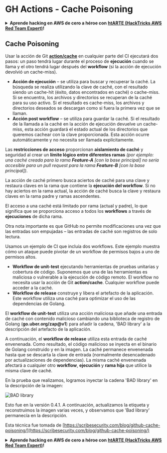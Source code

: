 # GH Actions - Cache Poisoning

<details>

<summary><strong>Aprende hacking en AWS de cero a héroe con</strong> <a href="https://training.hacktricks.xyz/courses/arte"><strong>htARTE (HackTricks AWS Red Team Expert)</strong></a><strong>!</strong></summary>

Otras formas de apoyar a HackTricks:

* Si quieres ver a tu **empresa anunciada en HackTricks** o **descargar HackTricks en PDF** revisa los [**PLANES DE SUSCRIPCIÓN**](https://github.com/sponsors/carlospolop)!
* Consigue el [**merchandising oficial de PEASS & HackTricks**](https://peass.creator-spring.com)
* Descubre [**La Familia PEASS**](https://opensea.io/collection/the-peass-family), nuestra colección de [**NFTs**](https://opensea.io/collection/the-peass-family) exclusivos
* **Únete al** 💬 [**grupo de Discord**](https://discord.gg/hRep4RUj7f) o al [**grupo de telegram**](https://t.me/peass) o **sígueme** en **Twitter** 🐦 [**@carlospolopm**](https://twitter.com/carlospolopm)**.**
* **Comparte tus trucos de hacking enviando PRs a los repositorios de GitHub** [**HackTricks**](https://github.com/carlospolop/hacktricks) y [**HackTricks Cloud**](https://github.com/carlospolop/hacktricks-cloud).

</details>

## Cache Poisoning

Usar la acción de Git [**action/cache**](https://github.com/actions/cache) en cualquier parte del CI ejecutará dos pasos: un paso tendrá lugar durante el proceso de **ejecución** cuando se llama y el otro tendrá lugar después del **workflow** (si la acción de ejecución devolvió un cache-miss).

* **Acción de ejecución** – se utiliza para buscar y recuperar la caché. La búsqueda se realiza utilizando la clave de caché, con el resultado siendo un cache-hit (éxito, datos encontrados en caché) o cache-miss. Si se encuentra, los archivos y directorios se recuperan de la caché para su uso activo. Si el resultado es cache-miss, los archivos y directorios deseados se descargan como si fuera la primera vez que se llaman.
* **Acción post workflow** – se utiliza para guardar la caché. Si el resultado de la llamada a la caché en la acción de ejecución devuelve un cache-miss, esta acción guardará el estado actual de los directorios que queremos cachear con la clave proporcionada. Esta acción ocurre automáticamente y no necesita ser llamada explícitamente.

Las **restricciones de acceso** proporcionan **aislamiento de caché** y seguridad al crear un **límite lógico entre diferentes ramas** _(por ejemplo: una caché creada para la rama **Feature-A** \[con la base principal] no sería accesible para un pull request para la rama **Feature-B** \[con la base principal])_.

La acción de caché primero busca aciertos de caché para una clave y restaura claves en la rama que contiene la **ejecución del workflow**. Si no hay aciertos en la rama actual, la acción de caché busca la clave y restaura claves en la rama padre y ramas ascendentes.

El acceso a una caché está limitado por rama (actual y padre), lo que significa que se proporciona acceso a todos los **workflows** a través de **ejecuciones** de dicha rama.

Otra nota importante es que GitHub no permite modificaciones una vez que las entradas son empujadas – las entradas de caché son registros de solo lectura.

Usamos un ejemplo de CI que incluía dos workflows. Este ejemplo muestra cómo un ataque puede pivotar de un workflow de permisos bajos a uno de permisos altos.

* **Workflow de unit-test** ejecutando herramientas de pruebas unitarias y cobertura de código. Suponemos que una de las herramientas es maliciosa o vulnerable a la ejecución de código remoto. El workflow no necesita usar la acción de Git **action/cache**. Cualquier workflow puede acceder a la caché.
* **Workflow de release** construye y libera el artefacto de la aplicación. Este workflow utiliza una caché para optimizar el uso de las dependencias de Golang.

El **workflow de unit-test** utiliza una acción maliciosa que añade una entrada de caché con contenido malicioso cambiando una biblioteca de registro de Golang (**go.uber.org/zap@v1**) para añadir la cadena, 'BAD library' a la descripción del artefacto de la aplicación.

A continuación, el **workflow de release** utiliza esta entrada de caché envenenada. Como resultado, el código malicioso se inyecta en el binario de Golang construido y en la imagen. La caché permanece envenenada hasta que se descarta la clave de entrada (normalmente desencadenado por actualizaciones de dependencias). La misma caché envenenada afectará a cualquier otro **workflow**, **ejecución** y **rama hija** que utilice la misma clave de caché.

En la prueba que realizamos, logramos inyectar la cadena 'BAD library' en la descripción de la imagen:

![BAD library](https://scribesecurity.com/wp-content/uploads/2022/02/BAD-library-2-300x79.jpg)

Esto fue en la versión 0.4.1. A continuación, actualizamos la etiqueta y reconstruimos la imagen varias veces, y observamos que 'Bad library' permanecía en la descripción.

Esta técnica fue tomada de [https://scribesecurity.com/blog/github-cache-poisoning/](https://scribesecurity.com/blog/github-cache-poisoning/)

<details>

<summary><strong>Aprende hacking en AWS de cero a héroe con</strong> <a href="https://training.hacktricks.xyz/courses/arte"><strong>htARTE (HackTricks AWS Red Team Expert)</strong></a><strong>!</strong></summary>

Otras formas de apoyar a HackTricks:

* Si quieres ver a tu **empresa anunciada en HackTricks** o **descargar HackTricks en PDF** revisa los [**PLANES DE SUSCRIPCIÓN**](https://github.com/sponsors/carlospolop)!
* Consigue el [**merchandising oficial de PEASS & HackTricks**](https://peass.creator-spring.com)
* Descubre [**La Familia PEASS**](https://opensea.io/collection/the-peass-family), nuestra colección de [**NFTs**](https://opensea.io/collection/the-peass-family) exclusivos
* **Únete al** 💬 [**grupo de Discord**](https://discord.gg/hRep4RUj7f) o al [**grupo de telegram**](https://t.me/peass) o **sígueme** en **Twitter** 🐦 [**@carlospolopm**](https://twitter.com/carlospolopm)**.**
* **Comparte tus trucos de hacking enviando PRs a los repositorios de GitHub** [**HackTricks**](https://github.com/carlospolop/hacktricks) y [**HackTricks Cloud**](https://github.com/carlospolop/hacktricks-cloud).

</details>
